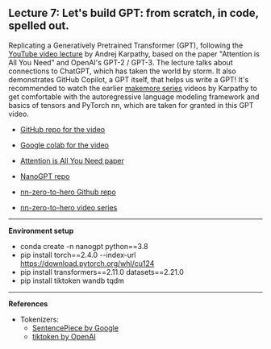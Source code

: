 ## Lecture 7: Let's build GPT: from scratch, in code, spelled out.

Replicating a Generatively Pretrained Transformer (GPT), following the [YouTube video lecture](https://www.youtube.com/watch?v=kCc8FmEb1nY) by Andrej Karpathy, based on the paper "Attention is All You Need" and OpenAI's GPT-2 / GPT-3. The lecture talks about connections to ChatGPT, which has taken the world by storm. It also demonstrates GitHub Copilot, a GPT itself, that helps us write a GPT! It's recommended to watch the earlier [makemore series](https://www.youtube.com/playlist?list=PLAqhIrjkxbuWI23v9cThsA9GvCAUhRvKZ) videos by Karpathy to get comfortable with the autoregressive language modeling framework and basics of tensors and PyTorch nn, which are taken for granted in this GPT video.

- [GitHub repo for the video](https://github.com/karpathy/ng-video-lecture)
- [Google colab for the video](https://colab.research.google.com/drive/1JMLa53HDuA-i7ZBmqV7ZnA3c_fvtXnx-?usp=sharing)
- [Attention is All You Need paper](https://arxiv.org/abs/1706.03762)

- [NanoGPT repo](https://github.com/karpathy/nanoGPT)
- [nn-zero-to-hero Github repo](https://github.com/karpathy/nn-zero-to-hero/tree/master)
- [nn-zero-to-hero video series](https://www.youtube.com/playlist?list=PLAqhIrjkxbuWI23v9cThsA9GvCAUhRvKZ)

---

**Environment setup**
- conda create -n nanogpt python==3.8
- pip install torch==2.4.0 --index-url https://download.pytorch.org/whl/cu124
- pip install transformers==2.11.0 datasets==2.21.0
- pip install tiktoken wandb tqdm

---
**References**
- Tokenizers: 
    - [SentencePiece by Google](https://github.com/google/sentencepiece)
    - [tiktoken by OpenAI](https://github.com/openai/tiktoken)

